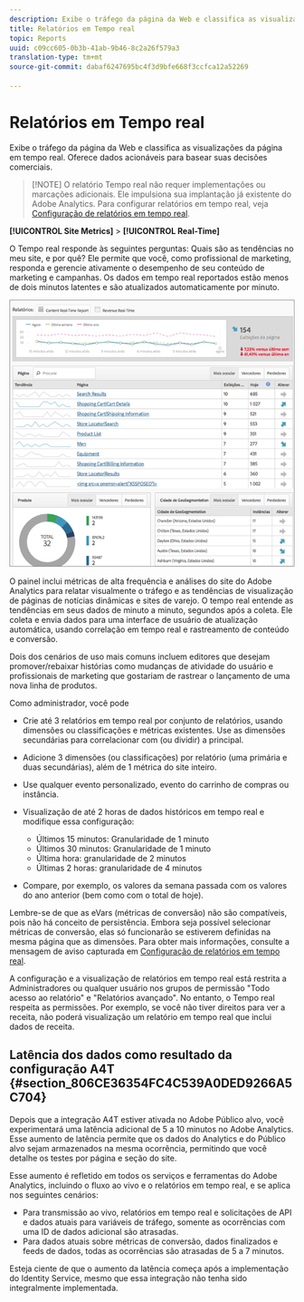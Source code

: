 ```yaml
---
description: Exibe o tráfego da página da Web e classifica as visualizações da página em tempo real. Oferece dados acionáveis para basear suas decisões comerciais.
title: Relatórios em Tempo real
topic: Reports
uuid: c09cc605-0b3b-41ab-9b46-8c2a26f579a3
translation-type: tm+mt
source-git-commit: dabaf6247695bc4f3d9bfe668f3ccfca12a52269

---
```



# Relatórios em Tempo real

Exibe o tráfego da página da Web e classifica as visualizações da página em tempo real. Oferece dados acionáveis para basear suas decisões comerciais.

>[!NOTE] O relatório Tempo real não requer implementações ou marcações adicionais. Ele impulsiona sua implantação já existente do Adobe Analytics. Para configurar relatórios em tempo real, veja [Configuração de relatórios em tempo real](/help/admin/admin/realtime/t-realtime-admin.md).

**[!UICONTROL Site Metrics]** > **[!UICONTROL Real-Time]**

O Tempo real responde às seguintes perguntas: Quais são as tendências no meu site, e por quê? Ele permite que você, como profissional de marketing, responda e gerencie ativamente o desempenho de seu conteúdo de marketing e campanhas. Os dados em tempo real reportados estão menos de dois minutos latentes e são atualizados automaticamente por minuto.

![](assets/report-realtime.png)

O painel inclui métricas de alta frequência e análises do site do Adobe Analytics para relatar visualmente o tráfego e as tendências de visualização de páginas de notícias dinâmicas e sites de varejo. O tempo real entende as tendências em seus dados de minuto a minuto, segundos após a coleta. Ele coleta e envia dados para uma interface de usuário de atualização automática, usando correlação em tempo real e rastreamento de conteúdo e conversão.

Dois dos cenários de uso mais comuns incluem editores que desejam promover/rebaixar histórias como mudanças de atividade do usuário e profissionais de marketing que gostariam de rastrear o lançamento de uma nova linha de produtos.

Como administrador, você pode

* Crie até 3 relatórios em tempo real por conjunto de relatórios, usando dimensões ou classificações e métricas existentes. Use as dimensões secundárias para correlacionar com (ou dividir) a principal.
* Adicione 3 dimensões (ou classificações) por relatório (uma primária e duas secundárias), além de 1 métrica do site inteiro.
* Use qualquer evento personalizado, evento do carrinho de compras ou instância.
* Visualização de até 2 horas de dados históricos em tempo real e modifique essa configuração:

   * Últimos 15 minutos: Granularidade de 1 minuto
   * Últimos 30 minutos: Granularidade de 1 minuto
   * Última hora: granularidade de 2 minutos
   * Últimas 2 horas: granularidade de 4 minutos

* Compare, por exemplo, os valores da semana passada com os valores do ano anterior (bem como com o total de hoje).

Lembre-se de que as eVars (métricas de conversão) não são compatíveis, pois não há conceito de persistência. Embora seja possível selecionar métricas de conversão, elas só funcionarão se estiverem definidas na mesma página que as dimensões. Para obter mais informações, consulte a mensagem de aviso capturada em [Configuração de relatórios em tempo real](/help/admin/admin/realtime/t-realtime-admin.md).

A configuração e a visualização de relatórios em tempo real está restrita a Administradores ou qualquer usuário nos grupos de permissão &quot;Todo acesso ao relatório&quot; e &quot;Relatórios avançado&quot;. No entanto, o Tempo real respeita as permissões. Por exemplo, se você não tiver direitos para ver a receita, não poderá visualização um relatório em tempo real que inclui dados de receita.

## Latência dos dados como resultado da configuração A4T {#section_806CE36354FC4C539A0DED9266A5C704}

Depois que a integração A4T estiver ativada no Adobe Público alvo, você experimentará uma latência adicional de 5 a 10 minutos no Adobe Analytics. Esse aumento de latência permite que os dados do Analytics e do Público alvo sejam armazenados na mesma ocorrência, permitindo que você detalhe os testes por página e seção do site.

Esse aumento é refletido em todos os serviços e ferramentas do Adobe Analytics, incluindo o fluxo ao vivo e o relatórios em tempo real, e se aplica nos seguintes cenários:

* Para transmissão ao vivo, relatórios em tempo real e solicitações de API e dados atuais para variáveis de tráfego, somente as ocorrências com uma ID de dados adicional são atrasadas.
* Para dados atuais sobre métricas de conversão, dados finalizados e feeds de dados, todas as ocorrências são atrasadas de 5 a 7 minutos.

Esteja ciente de que o aumento da latência começa após a implementação do Identity Service, mesmo que essa integração não tenha sido integralmente implementada.
